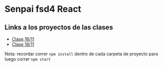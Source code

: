 # Senpai fsd4 React

## Links a los proyectos de las clases
- [Clase 16/11](/test1)
- [Clase 18/11](/test2)

Nota: recordar correr `npm install` dentro de cada carpeta de proyecto para luego correr `npm start`
